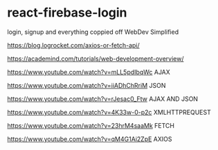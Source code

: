 # react-firebase-login
login, signup and everything coppied off WebDev Simplified

https://blog.logrocket.com/axios-or-fetch-api/

https://academind.com/tutorials/web-development-overview/

https://www.youtube.com/watch?v=mLL5pdIbqWc AJAX

https://www.youtube.com/watch?v=iiADhChRriM JSON

https://www.youtube.com/watch?v=rJesac0_Ftw AJAX AND JSON

https://www.youtube.com/watch?v=4K33w-0-p2c XMLHTTPREQUEST

https://www.youtube.com/watch?v=23hrM4saaMk FETCH

https://www.youtube.com/watch?v=qM4G1Ai2ZpE AXIOS
